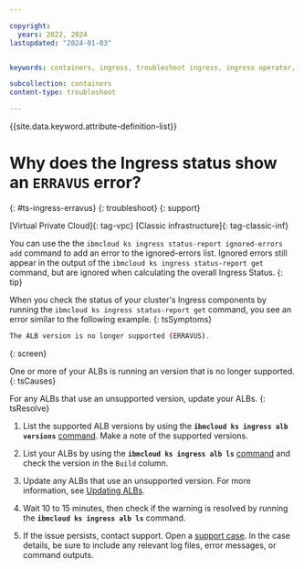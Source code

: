 ```yaml
---

copyright:
  years: 2022, 2024
lastupdated: "2024-01-03"


keywords: containers, ingress, troubleshoot ingress, ingress operator, ingress cluster operator, unsupported version, erravus

subcollection: containers
content-type: troubleshoot

---
```


{{site.data.keyword.attribute-definition-list}}



# Why does the Ingress status show an `ERRAVUS` error?
{: #ts-ingress-erravus}
{: troubleshoot}
{: support}

[Virtual Private Cloud]{: tag-vpc} [Classic infrastructure]{: tag-classic-inf}

You can use the the `ibmcloud ks ingress status-report ignored-errors add` command to add an error to the ignored-errors list. Ignored errors still appear in the output of the `ibmcloud ks ingress status-report get` command, but are ignored when calculating the overall Ingress Status.
{: tip}

When you check the status of your cluster's Ingress components by running the `ibmcloud ks ingress status-report get` command, you see an error similar to the following example.
{: tsSymptoms}

```sh
The ALB version is no longer supported (ERRAVUS).
```
{: screen}

One or more of your ALBs is running an version that is no longer supported.
{: tsCauses}

For any ALBs that use an unsupported version, update your ALBs.
{: tsResolve}


1. List the supported ALB versions by using the **`ibmcloud ks ingress alb versions`** [command](/docs/containers?topic=containers-kubernetes-service-cli#cs_alb_versions). Make a note of the supported versions.

1. List your ALBs by using the **`ibmcloud ks ingress alb ls`** [command](/docs/containers?topic=containers-kubernetes-service-cli#cs_albs) and check the version in the `Build` column.

1. Update any ALBs that use an unsupported version. For more information, see [Updating ALBs](/docs/containers?topic=containers-ingress-alb-manage#alb-update).

1. Wait 10 to 15 minutes, then check if the warning is resolved by running the **`ibmcloud ks ingress alb ls`** command.

1. If the issue persists, contact support. Open a [support case](/docs/get-support?topic=get-support-using-avatar). In the case details, be sure to include any relevant log files, error messages, or command outputs.




